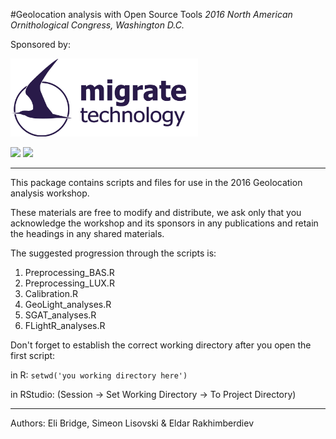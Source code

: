 #Geolocation analysis with Open Source Tools
_2016 North American Ornithological Congress, Washington D.C._

Sponsored by: 

[<img src="MT_logo.gif" width="300">](http://www.migratetech.co.uk)

[<img src="http://americanornithology.org/sites/default/files/logos/aou-cooper-logos-150.png" width=150>](http://americanornithology.org/content/cooper-ornithological-society) [<img src="http://www.nsf.gov/images/logos/nsf1.jpg" width=150>](www.nsf.gov)

--------------------------------------------------------------
This package contains scripts and files for use in the 2016 Geolocation analysis workshop.

These materials are free to modify and distribute, we ask only that you acknowledge the workshop and its sponsors in any publications and retain the headings in any shared materials. 

The suggested progression through the scripts  is:

1. Preprocessing_BAS.R
1. Preprocessing_LUX.R
1. Calibration.R
1. GeoLight_analyses.R
1. SGAT_analyses.R
1. FLightR_analyses.R

Don't forget to establish the correct working directory after you open the first script:

in R: `setwd('you working directory here')`

in RStudio: (Session -> Set Working Directory -> To Project Directory)

----------------------------------------------------------------
Authors:
Eli Bridge, Simeon Lisovski & Eldar Rakhimberdiev

